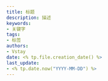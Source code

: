 ```yaml
---
title: 标题
description: 描述
keywords:
- 关键字
tags: 
- 标签
authors:
- Vstay
date: <% tp.file.creation_date() %>
last_update:
- <% tp.date.now("YYYY-MM-DD") %>
---
```


